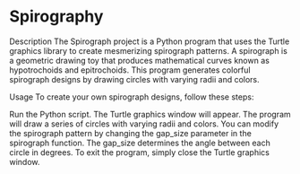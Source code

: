 # Spirography
Description
The Spirograph project is a Python program that uses the Turtle graphics library to create mesmerizing spirograph patterns. 
A spirograph is a geometric drawing toy that produces mathematical curves known as hypotrochoids and epitrochoids. 
This program generates colorful spirograph designs by drawing circles with varying radii and colors.

Usage
To create your own spirograph designs, follow these steps:

Run the Python script.
The Turtle graphics window will appear.
The program will draw a series of circles with varying radii and colors.
You can modify the spirograph pattern by changing the gap_size parameter in the spirograph function. The gap_size determines the angle between each circle in degrees.
To exit the program, simply close the Turtle graphics window.
